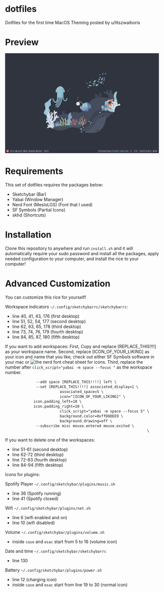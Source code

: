 # dotfiles
Dotfiles for the first time MacOS Theming posted by u/litszwaiboris

# Preview
![Showcase](preview/setup.png)

# Requirements
This set of dotfiles requires the packages below:
- Sketchybar (Bar)
- Yabai (Window Manager)
- Nerd Font (MesloLGS) (Font that I used)
- SF Symbols (Partial Icons)
- skhd (Shortcuts)

# Installation
Clone this repository to anywhere and run `install.sh` and it will automatically require your sudo password and install all the packages, apply needed configuration to your computer, and install the rice to your computer!

# Advanced Customization
You can customize this rice for yourself!

Workspace indicators `~/.config/sketchybarrc/sketchybarrc`:
- line 40, 41, 43, 176 (first desktop)
- line 51, 52, 54, 177 (second desktop)
- line 62, 63, 65, 178 (third desktop)
- line 73, 74, 76, 179 (fourth desktop)
- line 84, 85, 87, 180 (fifth desktop)

If you want to add workspaces:
First, Copy and replace [REPLACE_THIS!!!!] as your workspace name.
Second, replace [ICON_OF_YOUR_LIKING] as your icon and name that you like, check out either SF Symbols software in your mac or ![the nerd font cheat sheet](https://www.nerdfonts.com/cheat-sheet) for icons.
Third, replace the number after `click_script="yabai -m space --focus "` as the workspace number.
```
              --add space [REPLACE_THIS!!!!] left \
              --set [REPLACE_THIS!!!!] associated_display=1 \
                         associated_space=5 \
                         icon="[ICON_OF_YOUR_LIKING]" \
			 icon.padding_left=10 \
			 icon.padding_right=10 \
                         click_script="yabai -m space --focus 5" \
                         background.color=0xffD8DEE9 \
                         background.drawing=off \
              --subscribe misc mouse.entered mouse.exited \
                                                                 \
```

If you want to delete one of the workspaces:
- line 51-61 (second desktop)
- line 62-72 (third desktop)
- line 72-83 (fourth desktop)
- line 84-94 (fifth desktop)


Icons for plugins:

Spotify Player `~/.config/sketchybar/plugins/music.sh`
- line 36 (Spotify running)
- line 41 (Spotify closed)

Wifi `~/.config/sketchybar/plugins/net.sh`
- line 6 (wifi enabled and on)
- line 10 (wifi disabled)

Volume `~/.config/sketchybar/plugins/volume.sh`
- inside `case` and `esac` start from 5 to 16 (volume icon)

Date and time `~/.config/sketchybar/sketchybarrc`
- line 130

Battery `~/.config/sketchybar/plugins/power.sh` 
- line 12 (charging icon)
- inside `case` and `esac` start from line 19 to 30 (normal icon)
